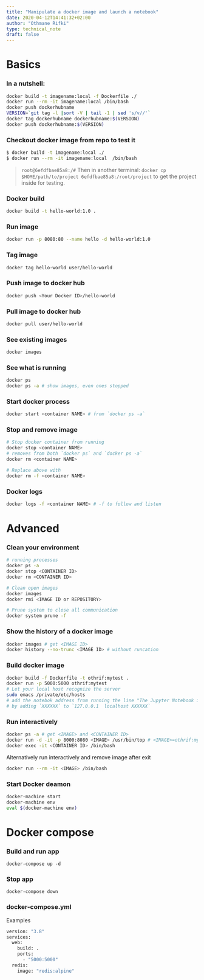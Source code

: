 ```yaml
---
title: "Manipulate a docker image and launch a notebook"
date: 2020-04-12T14:41:32+02:00
author: "Othmane Rifki"
type: technical_note
draft: false
---
```

# Basics

### In a nutshell:
``` bash
docker build -t imagename:local -f Dockerfile ./
docker run --rm -it imagename:local /bin/bash
docker push dockerhubname
VERSION=`git tag -l |sort -V | tail -1 | sed 's/v//'`
docker tag dockerhubname dockerhubname:$(VERSION)
docker push dockerhubname:$(VERSION)
```

### Checkout docker image from repo to test it
``` bash 
$ docker build -t imagename:local ./
$ docker run --rm -it imagename:local  /bin/bash
```
 > `root@6efdfbae85a8:/#`
Then in another terminal: `docker cp $HOME/path/to/project 6efdfbae85a8:/root/project` to get the project inside for testing.


### Docker build
``` bash 
docker build -t hello-world:1.0 .
```

### Run image
``` bash 
docker run -p 8080:80 --name hello -d hello-world:1.0
```

### Tag image
``` bash 
docker tag hello-world user/hello-world
```

### Push image to docker hub
``` bash 
docker push <Your Docker ID>/hello-world
```

### Pull image to docker hub
``` bash 
docker pull user/hello-world
```

### See existing images
``` bash 
docker images
```

### See what is running 
``` bash 
docker ps
docker ps -a # show images, even ones stopped
```

### Start docker process
``` bash 
docker start <container NAME> # from `docker ps -a`
```

### Stop and remove image
``` bash 
# Stop docker container from running
docker stop <container NAME>
# removes from both `docker ps` and `docker ps -a`
docker rm <container NAME>

# Replace above with
docker rm -f <container NAME>
```

### Docker logs
``` bash 
docker logs -f <container NAME> # -f to follow and listen
```


# Advanced

### Clean your environment

``` bash 
# running processes
docker ps -a
docker stop <CONTAINER ID>
docker rm <CONTAINER ID>

# Clean open images
docker images
docker rmi <IMAGE ID or REPOSITORY>

# Prune system to close all communication
docker system prune -f
```

### Show the history of a docker image 
``` bash 
docker images # get <IMAGE ID>
docker history --no-trunc <IMAGE ID> # without runcation
```

### Build docker image 
``` bash 
docker build -f Dockerfile -t othrif:mytest .
docker run -p 5000:5000 othrif:mytest 
# Let your local host recognize the server
sudo emacs /private/etc/hosts
# add the notebok address from running the line "The Jupyter Notebook is running at:http://XXXXXX:5000/"
# by adding `XXXXXX` to `127.0.0.1	localhost XXXXXX`
```

### Run interactively
``` bash 
docker ps -a # get <IMAGE> and <CONTAINER ID>
docker run -d -it -p 8000:8080 <IMAGE> /usr/bin/top # <IMAGE>=othrif:mytest
docker exec -it <CONTAINER ID> /bin/bash

```

Alternatively run interactively and remove image after exit
``` bash 
docker run --rm -it <IMAGE> /bin/bash
```

### Start Docker deamon
``` bash 
docker-machine start
docker-machine env
eval $(docker-machine env)
```

# Docker compose

### Build and run app
```
docker-compose up -d
```

### Stop app
``` 
docker-compose down
```


### docker-compose.yml
Examples 
``` python
version: "3.8"
services:
  web:
    build: .
    ports:
      - "5000:5000"
  redis:
    image: "redis:alpine"
```


```python

```
